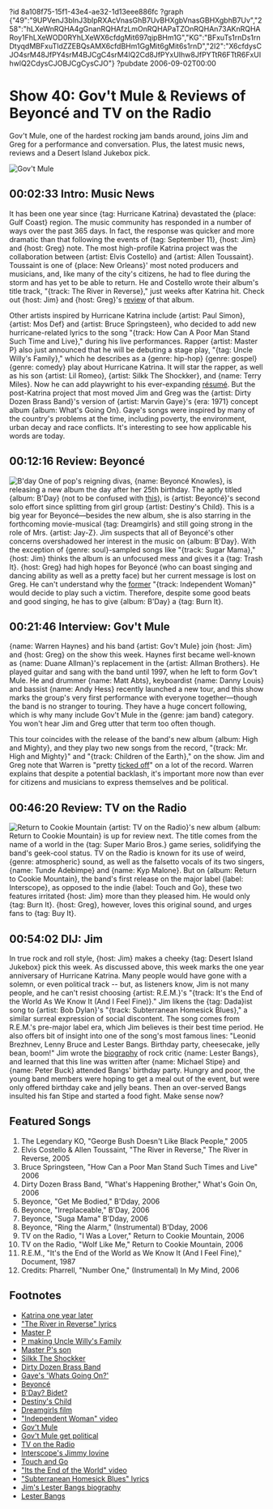 ?id 8a108f75-15f1-43e4-ae32-1d13eee886fc
?graph {"49":"9UPVenJ3bInJ3bIpRXAcVnasGhB7UvBHXgbVnasGBHXgbhB7Uv","258":"hLXeWnRQHA4gGnanRQHAfzLmOnRQHAPaTZOnRQHAn73AKnRQHARoy1FhLXeWOD0RYhLXeWX6cfdgMit697qipBHm1G","KG":"BFxuTs1rnDs1rnDtyqdMBFxuTldZZEBQsAMX6cfdBHm1GgMit6gMit6s1rnD","2I2":"X6cfdysCJO4srM48JfPY4srM4BJCgC4srM4lQ2Cd8JfPYxUIhw8JfPYTtR6FTtR6FxUIhwlQ2CdysCJOBJCgCysCJO"}
?pubdate 2006-09-02T00:00
# Show 40: Gov't Mule & Reviews of Beyoncé and TV on the Radio
Gov't Mule, one of the hardest rocking jam bands around, joins Jim and Greg for a performance and conversation. Plus, the latest music news, reviews and a Desert Island Jukebox pick.

![Gov't Mule](https://static.soundopinions.org/images/2006/govtmule.jpg)

## 00:02:33 Intro: Music News
It has been one year since {tag: Hurricane Katrina} devastated the {place: Gulf Coast} region. The music community has responded in a number of ways over the past 365 days. In fact, the response was quicker and more dramatic than that following the events of {tag: September 11}, {host: Jim} and {host: Greg} note. The most high-profile Katrina project was the collaboration between {artist: Elvis Costello} and {artist: Allen Toussaint}. Toussaint is one of {place: New Orleans}' most noted producers and musicians, and, like many of the city's citizens, he had to flee during the storm and has yet to be able to return. He and Costello wrote their album's title track, "{track: The River in Reverse}," just weeks after Katrina hit. Check out {host: Jim} and {host: Greg}'s [review](show/27/) of that album. 

Other artists inspired by Hurricane Katrina include {artist: Paul Simon}, {artist: Mos Def} and {artist: Bruce Springsteen}, who decided to add new hurricane-related lyrics to the song "{track: How Can A Poor Man Stand Such Time and Live}," during his live performances. Rapper {artist: Master P} also just announced that he will be debuting a stage play, "{tag: Uncle Willy's Family}," which he describes as a {genre: hip-hop} {genre: gospel} {genre: comedy} play about Hurricane Katrina. It will star the rapper, as well as his son {artist: Lil Romeo}, {artist: Silkk The Shockker}, and {name: Terry Miles}. Now he can add playwright to his ever-expanding [résumé](http://en.wikipedia.org/wiki/Master_P#Other_ventures). But the post-Katrina project that most moved Jim and Greg was the {artist: Dirty Dozen Brass Band}'s version of {artist: Marvin Gaye}'s {era: 1971} concept album {album: What's Going On}. Gaye's songs were inspired by many of the country's problems at the time, including poverty, the environment, urban decay and race conflicts. It's interesting to see how applicable his words are today.

## 00:12:16 Review: Beyoncé
![B'day](https://static.soundopinions.org/assets/40/KG0.png)
One of pop's reigning divas, {name: Beyoncé Knowles}, is releasing a new album the day after her 25th birthday. The aptly titled {album: B'Day} (not to be confused with [this](http://en.wikipedia.org/wiki/Bidet)), is {artist: Beyoncé}'s second solo effort since splitting from girl group {artist: Destiny's Child}. This is a big year for Beyoncé—besides the new album, she is also starring in the forthcoming movie-musical {tag: Dreamgirls} and still going strong in the role of Mrs. {artist: Jay-Z}. Jim suspects that all of Beyoncé's other concerns overshadowed her interest in the music on {album: B'Day}. With the exception of {genre: soul}-sampled songs like "{track: Sugar Mama}," {host: Jim} thinks the album is an unfocused mess and gives it a {tag: Trash It}. {host: Greg} had high hopes for Beyoncé (who can boast singing and dancing ability as well as a pretty face) but her current message is lost on Greg. He can't understand why the [former](https://www.youtube.com/watch?v=0lPQZni7I18&feature=kp) "{track: Independent Woman}" would decide to play such a victim. Therefore, despite some good beats and good singing, he has to give {album: B'Day} a {tag: Burn It}.

## 00:21:46 Interview: Gov't Mule
{name: Warren Haynes} and his band {artist: Gov't Mule} join {host: Jim} and {host: Greg} on the show this week. Haynes first became well-known as {name: Duane Allman}'s replacement in the {artist: Allman Brothers}. He played guitar and sang with the band until 1997, when he left to form Gov't Mule. He and drummer {name: Matt Abts}, keyboardist {name: Danny Louis} and bassist {name: Andy Hess} recently launched a new tour, and this show marks the group's very first performance with everyone together—though the band is no stranger to touring. They have a huge concert following, which is why many include Gov't Mule in the {genre: jam band} category. You won't hear Jim and Greg utter that term too often though.

This tour coincides with the release of the band's new album {album: High and Mighty}, and they play two new songs from the record, "{track: Mr. High and Mighty}" and "{track: Children of the Earth}," on the show. Jim and Greg note that Warren is "pretty [ticked off](http://www.lyricsmania.com/mr_high_mighty_lyrics_govt_mule.html)" on a lot of the record. Warren explains that despite a potential backlash, it's important more now than ever for citizens and musicians to express themselves and be political.

## 00:46:20 Review: TV on the Radio
![Return to Cookie Mountain](https://static.soundopinions.org/assets/40/2580.jpg)
{artist: TV on the Radio}'s new album {album: Return to Cookie Mountain} is up for review next. The title comes from the name of a world in the {tag: Super Mario Bros.} game series, solidifying the band's geek-cool status. TV on the Radio is known for its use of weird, {genre: atmospheric} sound, as well as the falsetto vocals of its two singers, {name: Tunde Adebimpe} and {name: Kyp Malone}. But on {album: Return to Cookie Mountain}, the band's first release on the major label {label: Interscope}, as opposed to the indie {label: Touch and Go}, these two features irritated {host: Jim} more than they pleased him. He would only {tag: Burn It}. {host: Greg}, however, loves this original sound, and urges fans to {tag: Buy It}.

## 00:54:02 DIJ: Jim
In true rock and roll style, {host: Jim} makes a cheeky {tag: Desert Island Jukebox} pick this week. As discussed above, this week marks the one year anniversary of Hurricane Katrina. Many people would have gone with a solemn, or even political track -- but, as listeners know, Jim is not many people, and he can't resist choosing {artist: R.E.M.}'s "{track: It's the End of the World As We Know It (And I Feel Fine)}." Jim likens the {tag: Dada}ist song to {artist: Bob Dylan}'s "{track: Subterranean Homesick Blues}," a similar surreal expression of social discontent. The song comes from R.E.M.'s pre-major label era, which Jim believes is their best time period. He also offers bit of insight into one of the song's most famous lines: "Leonid Brezhnev, Lenny Bruce and Lester Bangs. Birthday party, cheesecake, jelly bean, boom!" Jim wrote the [biography](http://www.randomhouse.com/broadway/catalog/display.pperl?isbn=9780767905091) of rock critic {name: Lester Bangs}, and learned that this line was written after {name: Michael Stipe} and {name: Peter Buck} attended Bangs' birthday party. Hungry and poor, the young band members were hoping to get a meal out of the event, but were only offered birthday cake and jelly beans. Then an over-served Bangs insulted his fan Stipe and started a food fight. Make sense now?

## Featured Songs
1. The Legendary KO, "George Bush Doesn't Like Black People," 2005
2. Elvis Costello & Allen Toussaint, "The River in Reverse," The River in Reverse, 2005
3. Bruce Springsteen, "How Can a Poor Man Stand Such Times and Live" 2006
4. Dirty Dozen Brass Band, "What's Happening Brother," What's Goin On, 2006
5. Beyonce, "Get Me Bodied," B'Dday, 2006
6. Beyonce, "Irreplaceable," B'Day, 2006
7. Beyonce, "Suga Mama" B'Dday, 2006
8. Beyonce, "Ring the Alarm," (Instrumental) B'Dday, 2006
9. TV on the Radio, "I Was a Lover," Return to Cookie Mountain, 2006
10. TV on the Radio, "Wolf Like Me," Return to Cookie Mountain, 2006
11. R.E.M., "It's the End of the World as We Know It (And I Feel Fine)," Document, 1987
12. Credits: Pharrell, "Number One," (Instrumental) In My Mind, 2006

## Footnotes
- [Katrina one year later](http://www.npr.org/news/specials/katrina/oneyearlater/)
- ["The River in Reverse" lyrics](http://www.azlyrics.com/lyrics/elviscostello/theriverinreverse.html)
- [Master P](http://www.mtv.com/music/artist/master_p/artist.jhtml)
- [P making Uncle Willy's Family](http://allhiphop.com/2006/08/24/master-p-creates-hip-hop-gospel-play-about-hurricane-katrina/)
- [Master P's son](http://www.kidzworld.com/site/p829.htm)
- [Silkk The Shockker](http://en.wikipedia.org/wiki/Silkk_the_Shocker)
- [Dirty Dozen Brass Band](http://www.dirtydozenbrass.com/)
- [Gaye's 'Whats Going On?'](http://www.allmusic.com/cg/amg.dll?p=amg&token=ADFEAEE47C19DC4FA87520D69D3D4DC7FA7FFB07D063FD831F29461BDFBA3C54DD5F26B904A595C5AEF974AB7BAFFF28E85905D2C8E457F4CC0640&sql=10:jmazef5khgf5)
- [Beyoncé](http://www.beyonce.com/)
- [B'Day? Bidet?](http://en.wikipedia.org/wiki/Bidet)
- [Destiny's Child](http://www.destinyschild.com/)
- [Dreamgirls film](http://www.dreamgirls.dreamworks.com/)
- ["Independent Woman" video](http://www.youtube.com/watch?v=eQzXiZ7zAvg)
- [Gov't Mule](http://www.mule.net/)
- [Gov't Mule get political](http://www.mule.net/press/press.php?article=200)
- [TV on the Radio](http://www.tvontheradio.com/)
- [Interscope's Jimmy Iovine](http://www.pbs.org/wgbh/pages/frontline/shows/cool/interviews/iovine.html)
- [Touch and Go](http://www.touchandgorecords.com/)
- ["Its the End of the World" video](http://www.youtube.com/watch?v=mhjWB3sqjAo)
- ["Subterranean Homesick Blues" lyrics](http://www.bobdylan.com/us/songs/subterranean-homesick-blues)
- [Jim's Lester Bangs biography](http://www.randomhouse.com/book/39694/let-it-blurt-by-jim-derogatis)
- [Lester Bangs](https://www.google.com/search?q=lester+bangs&hl=en&hs=EFC&lr=&client=firefox-a&rls=org.mozilla:en-US:official&sa=X&oi=images&ct=title&tbm=isch#facrc=_&imgdii=_&imgrc=lW_o_Vi3nTK5FM%253A%3B7DaX1R68YvwGoM%3Bhttp%253A%252F%252Fthemusicsover.com%252Fwp-content%252Fuploads%252F2009%252F04%252Fbangs.jpg%253Fw%253D300%3Bhttp%253A%252F%252Fthemusicsover.com%252Ftag%252Flester-bangs%252F%3B400%3B284)
